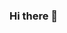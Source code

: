### Hi there 👋

<!--
**tahairfan13/tahairfan13** is a ✨ _special_ ✨ repository because its `README.md` (this file) appears on your GitHub profile.

Here are some ideas to get you started:

🔭 I am a fullstack developer, I have worked with various statups such as Goziply, Heypeers, Ewagers, Optonal.
🌱 I am a tech enthusiastic who enjoy leaning new treads 
- 👯 I’m looking to collaborate on ...
- 🤔 I’m looking for help with ...
- 💬 Ask me about ...
📫 How to reach me: 
email:- tahairfan1993@gmail.com
- 😄 Pronouns: ...
⚡ Fun fact: I am in love with history.
-->
